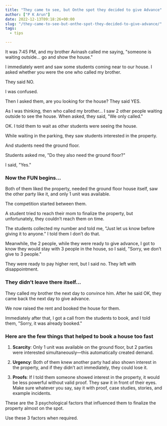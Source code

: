 ```yaml
---
title: "They came to see, but Onthe spot they decided to give Advance"
author: ["P K Arun"]
date: 2022-12-13T09:18:26+00:00
slug: "/they-came-to-see-but-onthe-spot-they-decided-to-give-advance/"
tags:
  - tips

---
```


It was 7:45 PM, and my brother Avinash called me saying, "someone is waiting outside… go and show the house."

I immediately went and saw some students coming near to our house. I asked whether you were the one who called my brother.

They said NO.

I was confused.

Then I asked them, are you looking for the house? They said YES.

As I was thinking, then who called my brother… I saw 2 other people waiting outside to see the house. When asked, they said, "We only called."

OK. I told them to wait as other students were seeing the house.

While waiting in the parking, they saw students interested in the property.

And students need the ground floor.

Students asked me, "Do they also need the ground floor?"

I said, "Yes."

### **Now the FUN begins…**

Both of them liked the property, needed the ground floor house itself, saw the other party like it, and only 1 unit was available.

The competition started between them.

A student tried to reach their mom to finalize the property, but unfortunately, they couldn’t reach them on time.

The students collected my number and told me, "Just let us know before giving it to anyone." I told them I don’t do that.

Meanwhile, the 2 people, while they were ready to give advance, I got to know they would stay with 3 people in the house, so I said, "Sorry, we don’t give to 3 people."

They were ready to pay higher rent, but I said no. They left with disappointment.

### **They didn’t leave there itself…**

They called my brother the next day to convince him. After he said OK, they came back the next day to give advance.

We now raised the rent and booked the house for them.

Immediately after that, I got a call from the students to book, and I told them, "Sorry, it was already booked."

### **Here are the few things that helped to book a house too fast**

1) **Scarcity**: Only 1 unit was available on the ground floor, but 2 parties were interested simultaneously—this automatically created demand.

2) **Urgency**: Both of them knew another party had also shown interest in the property, and if they didn’t act immediately, they could lose it.

3) **Proofs**: If I told them someone showed interest in the property, it would be less powerful without valid proof. They saw it in front of their eyes. Make sure whatever you say, say it with proof, case studies, stories, and example incidents.

These are the 3 psychological factors that influenced them to finalize the property almost on the spot.

Use these 3 factors when required.
